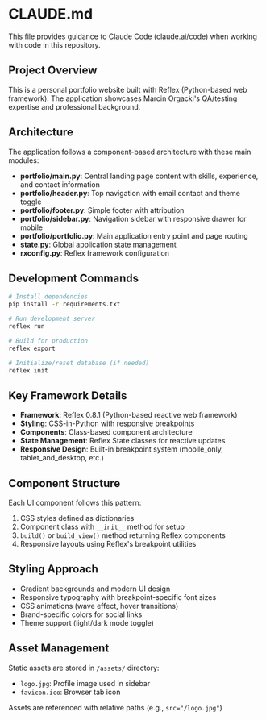 # CLAUDE.md

This file provides guidance to Claude Code (claude.ai/code) when working with code in this repository.

## Project Overview

This is a personal portfolio website built with Reflex (Python-based web framework). The application showcases Marcin Orgacki's QA/testing expertise and professional background.

## Architecture

The application follows a component-based architecture with these main modules:

- **portfolio/main.py**: Central landing page content with skills, experience, and contact information
- **portfolio/header.py**: Top navigation with email contact and theme toggle
- **portfolio/footer.py**: Simple footer with attribution
- **portfolio/sidebar.py**: Navigation sidebar with responsive drawer for mobile
- **portfolio/portfolio.py**: Main application entry point and page routing
- **state.py**: Global application state management
- **rxconfig.py**: Reflex framework configuration

## Development Commands

```bash
# Install dependencies
pip install -r requirements.txt

# Run development server
reflex run

# Build for production
reflex export

# Initialize/reset database (if needed)
reflex init
```

## Key Framework Details

- **Framework**: Reflex 0.8.1 (Python-based reactive web framework)
- **Styling**: CSS-in-Python with responsive breakpoints
- **Components**: Class-based component architecture
- **State Management**: Reflex State classes for reactive updates
- **Responsive Design**: Built-in breakpoint system (mobile_only, tablet_and_desktop, etc.)

## Component Structure

Each UI component follows this pattern:
1. CSS styles defined as dictionaries
2. Component class with `__init__` method for setup
3. `build()` or `build_view()` method returning Reflex components
4. Responsive layouts using Reflex's breakpoint utilities

## Styling Approach

- Gradient backgrounds and modern UI design
- Responsive typography with breakpoint-specific font sizes
- CSS animations (wave effect, hover transitions)
- Brand-specific colors for social links
- Theme support (light/dark mode toggle)

## Asset Management

Static assets are stored in `/assets/` directory:
- `logo.jpg`: Profile image used in sidebar
- `favicon.ico`: Browser tab icon

Assets are referenced with relative paths (e.g., `src="/logo.jpg"`)